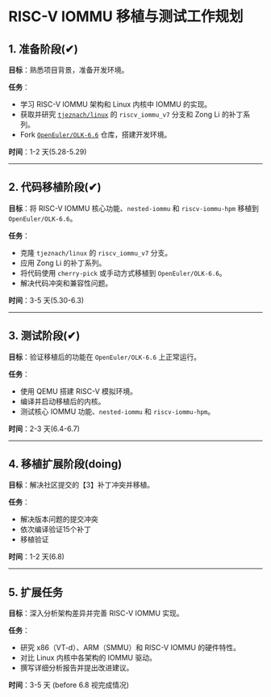 # RISC-V IOMMU 移植与测试工作规划

## 1. 准备阶段(✔)

**目标**：熟悉项目背景，准备开发环境。

**任务**：

- 学习 RISC-V IOMMU 架构和 Linux 内核中 IOMMU 的实现。
- 获取并研究 [`tjeznach/linux`](https://github.com/tjeznach/linux) 的 `riscv_iommu_v7` 分支和 Zong Li 的补丁系列。
- Fork [`OpenEuler/OLK-6.6`](https://gitee.com/openeuler/kernel) 仓库，搭建开发环境。

**时间**：1-2 天(5.28-5.29)

---

## 2. 代码移植阶段(✔)

**目标**：将 RISC-V IOMMU 核心功能、`nested-iommu` 和 `riscv-iommu-hpm` 移植到 `OpenEuler/OLK-6.6`。

**任务**：

- 克隆 `tjeznach/linux` 的 `riscv_iommu_v7` 分支。
- 应用 Zong Li 的补丁系列。
- 将代码使用 `cherry-pick` 或手动方式移植到 `OpenEuler/OLK-6.6`。
- 解决代码冲突和兼容性问题。

**时间**：3-5 天(5.30-6.3)

---

## 3. 测试阶段(✔)

**目标**：验证移植后的功能在 `OpenEuler/OLK-6.6` 上正常运行。

**任务**：

- 使用 QEMU 搭建 RISC-V 模拟环境。
- 编译并启动移植后的内核。
- 测试核心 IOMMU 功能、`nested-iommu` 和 `riscv-iommu-hpm`。

**时间**：2-3 天(6.4-6.7)

---

## 4. 移植扩展阶段(doing)

**目标**：解决社区提交的【3】补丁冲突并移植。

**任务**：
- 解决版本问题的提交冲突
- 依次编译验证15个补丁
- 移植验证

**时间**：1-2 天(6.8)

---

## 5. 扩展任务

**目标**：深入分析架构差异并完善 RISC-V IOMMU 实现。

**任务**：

- 研究 x86（VT-d）、ARM（SMMU）和 RISC-V IOMMU 的硬件特性。
- 对比 Linux 内核中各架构的 IOMMU 驱动。
- 撰写详细分析报告并提出改进建议。

**时间**：3-5 天 (before 6.8 视完成情况)

